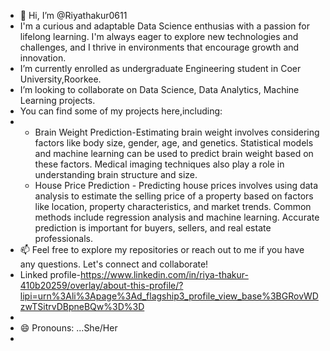 - 👋 Hi, I’m @Riyathakur0611
-  I'm a curious and adaptable Data Science enthusias with a passion for lifelong learning. I'm always eager to explore new technologies and challenges, and I thrive in environments that encourage growth and innovation.
-  I’m currently enrolled as undergraduate Engineering student in Coer University,Roorkee.
-  I’m looking to collaborate on  Data Science, Data Analytics, Machine Learning projects.
-  You can find some of my projects here,including:
-  - Brain Weight Prediction-Estimating brain weight involves considering factors like body size, gender, age, and genetics. Statistical models and machine learning can be used to predict brain weight based on these factors. Medical imaging techniques also play a role in understanding brain structure and size.
   - House Price Prediction - Predicting house prices involves using data analysis to estimate the selling price of a property based on factors like location, property characteristics, and market trends. Common methods include regression analysis and machine learning. Accurate prediction is important for buyers, sellers, and real estate professionals.
- 📫 Feel free to explore my repositories or reach out to me if you have any questions. Let's connect and collaborate!
- Linked profile-https://www.linkedin.com/in/riya-thakur-410b20259/overlay/about-this-profile/?lipi=urn%3Ali%3Apage%3Ad_flagship3_profile_view_base%3BGRovWDzwTSitrvDBpneBQw%3D%3D
- 
- 😄 Pronouns: ...She/Her
- 

<!---
Riyathakur0611/Riyathakur0611 is a ✨ special ✨ repository because its `README.md` (this file) appears on your GitHub profile.
You can click the Preview link to take a look at your changes.
--->
